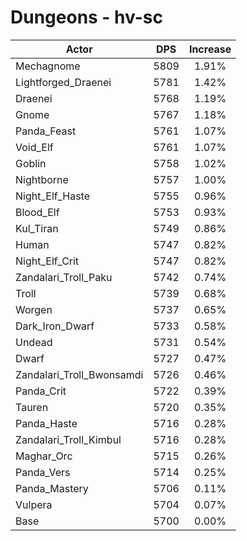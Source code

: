 # Dungeons - hv-sc
| Actor | DPS | Increase |
|---|:---:|:---:|
|Mechagnome|5809|1.91%|
|Lightforged_Draenei|5781|1.42%|
|Draenei|5768|1.19%|
|Gnome|5767|1.18%|
|Panda_Feast|5761|1.07%|
|Void_Elf|5761|1.07%|
|Goblin|5758|1.02%|
|Nightborne|5757|1.00%|
|Night_Elf_Haste|5755|0.96%|
|Blood_Elf|5753|0.93%|
|Kul_Tiran|5749|0.86%|
|Human|5747|0.82%|
|Night_Elf_Crit|5747|0.82%|
|Zandalari_Troll_Paku|5742|0.74%|
|Troll|5739|0.68%|
|Worgen|5737|0.65%|
|Dark_Iron_Dwarf|5733|0.58%|
|Undead|5731|0.54%|
|Dwarf|5727|0.47%|
|Zandalari_Troll_Bwonsamdi|5726|0.46%|
|Panda_Crit|5722|0.39%|
|Tauren|5720|0.35%|
|Panda_Haste|5716|0.28%|
|Zandalari_Troll_Kimbul|5716|0.28%|
|Maghar_Orc|5715|0.26%|
|Panda_Vers|5714|0.25%|
|Panda_Mastery|5706|0.11%|
|Vulpera|5704|0.07%|
|Base|5700|0.00%|
